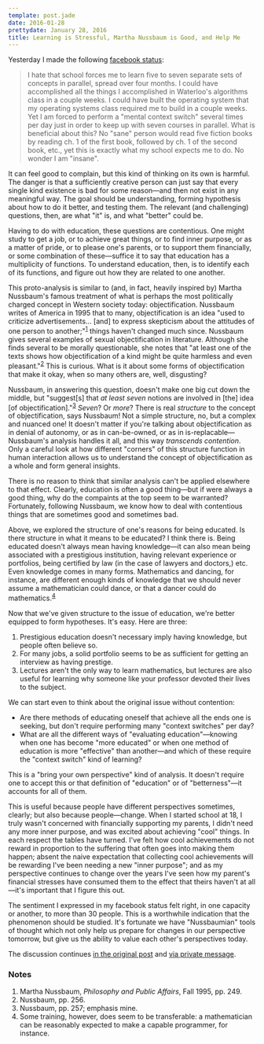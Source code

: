 ```yaml
---
template: post.jade
date: 2016-01-28
prettydate: January 28, 2016
title: Learning is Stressful, Martha Nussbaum is Good, and Help Me
---
```


Yesterday I made the following [facebook
status](https://www.facebook.com/srcreigh/posts/859462034166558):

> I hate that school forces me to learn five to seven separate sets of concepts in
> parallel, spread over four months. I could have accomplished all the things I
> accomplished in Waterloo's algorithms class in a couple weeks. I could have
> built the operating system that my operating systems class required me to build
> in a couple weeks. Yet I am forced to perform a "mental context switch" several
> times per day just in order to keep up with seven courses in parallel. What is
> beneficial about this? No "sane" person would read five fiction books by reading
> ch. 1 of the first book, followed by ch. 1 of the second book, etc., yet this is
> exactly what my school expects me to do. No wonder I am "insane".

It can feel good to complain, but this kind of thinking on its own is harmful.
The danger is that a sufficiently creative person can just say that every single
kind existence is bad for some reason&mdash;and then not exist in any meaningful
way.  The goal should be understanding, forming hypothesis about how to do it
better, and testing them. The relevant (and challenging) questions, then, are
what "it" is, and what "better" could be.

Having to do with education, these questions are contentious. One might study to
get a job, or to achieve great things, or to find inner purpose, or as a matter
of pride, or to please one's parents, or to support them financially, or some
combination of these&mdash;suffice it to say that education has a multiplicity
of functions. To understand education, then, is to identify each of its
functions, and figure out how they are related to one another.

This proto-analysis is similar to (and, in fact, heavily inspired by) Martha
Nussbaum's famous treatment of what is perhaps the most politically charged
concept in Western society today: objectification. Nussbaum writes of America in
1995 that to many, objectification is an idea "used to criticize
advertisements... [and] to express skepticism about the attitudes of one person
to another;"<sup><a href="#note-1">1</a></sup> things haven't changed much
since. Nussbaum gives several examples of sexual objectification in literature.
Although she finds several to be morally questionable, she notes that "at least
one of the texts shows how objectification of a kind might be quite harmless and
even pleasant."<sup><a href="#note-2">2</a></sup> This is curious.  What is it
about some forms of objectification that make it okay, when so many others are,
well, disgusting?

Nussbaum, in answering this question, doesn't make one big cut down the middle,
but "suggest[s] that *at least seven* notions are involved in [the] idea [of
objectification]."<sup><a href="#note-3">3</a></sup> *Seven*? Or *more*? There
is real *structure* to the concept of objectification, says Nussbaum! Not a
simple structure, no, but a complex and nuanced one! It doesn't matter if
you're talking about objectification as in denial of autonomy, or as in
can-be-owned, or as in is-replacable&mdash;Nussbaum's analysis handles it all,
and this way *transcends contention*. Only a careful look at how different
"corners" of this structure function in human interaction allows us to
understand the concept of objectification as a whole and form general insights.

There is no reason to think that similar analysis can't be applied elsewhere to
that effect. Clearly, education is often a good thing&mdash;but if were always a
good thing, why do the compaints at the top seem to be warranted?  Fortunately,
following Nussbaum, we know how to deal with contentious things that are
sometimes good and sometimes bad.

Above, we explored the structure of one's reasons for being educated. Is there
structure in what it means to be educated?  I think there is. Being educated
doesn't always mean having knowledge&mdash;it can also mean being associated
with a prestigious institution, having relevant experience or portfolios, being
certified by law (in the case of lawyers and doctors,) etc. Even knowledge comes
in many forms. Mathematics and dancing, for instance, are different enough kinds
of knowledge that we should never assume a mathematician could dance, or that a
dancer could do mathematics.<sup><a href="#note-4">4</a></sup>

Now that we've given structure to the issue of education, we're better equipped
to form hypotheses. It's easy. Here are three:

1. Prestigious education doesn't necessary imply having knowledge, but people
   often believe so.
2. For many jobs, a solid portfolio seems to be as sufficient for getting an
   interview as having prestige.
3. Lectures aren't the only way to learn mathematics, but lectures are also
   useful for learning why someone like your professor devoted their lives to
   the subject.

We can start even to think about the original issue without contention:

- Are there methods of educating oneself that achieve all the ends one is
  seeking, but don't require performing many "context switches" per day?
- What are all the different ways of "evaluating education"&mdash;knowing when
  one has become "more educated" or when one method of education is more
  "effective" than another&mdash;and which of these require the "context switch"
  kind of learning?

This is a "bring your own perspective" kind of analysis. It doesn't require one
to accept this or that definition of "education" or of "betterness"&mdash;it
accounts for all of them.

This is useful because people have different perspectives sometimes, clearly;
but also because people&mdash;change. When I started school at 18, I truly
wasn't concerned with financially supporting my parents, I didn't need any more
inner purpose, and was excited about achieving "cool" things. In each respect
the tables have turned. I've felt how cool achievements do not reward in
proportion to the suffering that often goes into making them happen; absent the
naive expectation that collecting cool achievements will be rewarding I've been
needing a new "inner purpose"; and as my perspective continues to change over
the years I've seen how my parent's financial stresses have consumed them to the
effect that theirs haven't at all&mdash;it's important that I figure this out.

The sentiment I expressed in my facebook status felt right, in one capacity or
another, to more than 30 people. This is a worthwhile indication that the
phenomenon should be studied. It's fortunate we have "Nussbaumian" tools of
thought which not only help us prepare for changes in our perspective tomorrow,
but give us the ability to value each other's perspectives today.

The discussion continues [in the original
post](https://www.facebook.com/srcreigh/posts/859462034166558) and [via private
message](https://www.facebook.com/srcreigh).

### Notes
1. <span id="note-1">Martha Nussbaum, *Philosophy and Public Affairs*, Fall 1995, pp. 249.
   [](http://www.mit.edu/~shaslang/mprg/nussbaumO.pdf)</span>
2. <span id="note-2">Nussbaum, pp. 256.</span>
3. <span id="note-3">Nussbaum, pp. 257; emphasis mine.</span>
4. <span id="note-4">Some training, however, does seem to be transferable: a
   mathematician can be reasonably expected to make a capable programmer, for
   instance.</span>

